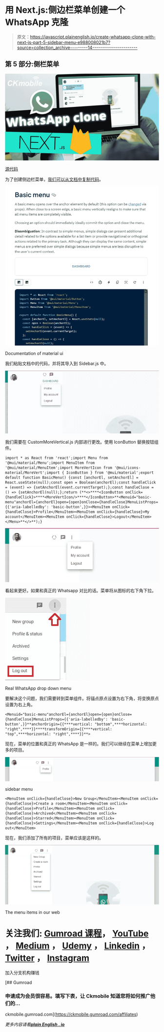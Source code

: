 # 用 Next.js:侧边栏菜单创建一个 WhatsApp 克隆

> 原文：<https://javascript.plainenglish.io/create-whatsapp-clone-with-next-js-part-5-sidebar-menu-e988008021b7?source=collection_archive---------14----------------------->

## 第 5 部分:侧栏菜单

![](img/46e019f03540738c3c5487e531757699.png)

[源代码](https://www.youtube.com/channel/UCu4-4FnutvSHVo9WHvq80Ww/join)

为了创建侧边栏菜单，[我们可以从文档中复制代码](https://mui.com/components/menus/)。

![](img/6d61e02c5ed690e67dccddebf117100b.png)

Documentation of material ui

我们粘贴文档中的代码，并将其导入到 Sidebar.js 中。

![](img/b8e2d48c5581bf266aac32f334e9f82c.png)

我们需要在 CustomMoreVertical.js 内部进行更改。使用 IconButton 替换按钮组件。

```
import * as React from 'react';import Menu from '@mui/material/Menu';import MenuItem from '@mui/material/MenuItem';import MoreVertIcon from '@mui/icons-material/MoreVert';import { IconButton } from '@mui/material';export default function BasicMenu() {const [anchorEl, setAnchorEl] = React.useState(null);const open = Boolean(anchorEl);const handleClick = (event) => {setAnchorEl(event.currentTarget);};const handleClose = () => {setAnchorEl(null);};return (**<>****<IconButton onClick={handleClick}>****<MoreVertIcon/>****</IconButton>**<Menuid="basic-menu"anchorEl={anchorEl}open={open}onClose={handleClose}MenuListProps={{'aria-labelledby': 'basic-button',}}><MenuItem onClick={handleClose}>Profile</MenuItem><MenuItem onClick={handleClose}>My account</MenuItem><MenuItem onClick={handleClose}>Logout</MenuItem></Menu>**</>**);}
```

![](img/16969374792613c217bb47094e5c0856.png)

看起来更好。如果和真正的 Whatsapp 对比的话。菜单将从图标的右下角下拉。

![](img/ff36fdf0a7b6eacb4b1ef680d0da9176.png)

Real WhatsApp drop down menu

要解决这个问题，我们需要转到菜单组件。将锚点原点设置为右下角，将变换原点设置为右上角。

```
<Menuid="basic-menu"anchorEl={anchorEl}open={open}onClose={handleClose}MenuListProps={{'aria-labelledby': 'basic-button',}}**anchorOrigin={{****vertical: "bottom",****horizontal: "right",****}}****transformOrigin={{****vertical: "top",****horizontal: "right",****}}**>
```

现在，菜单的位置和真正的 WhatsApp 是一样的。我们可以继续在菜单上增加更多的项目。

![](img/173f147748a5c656ddebad057824d4cf.png)

sidebar menu

```
<MenuItem onClick={handleClose}>New Group</MenuItem><MenuItem onClick={handleClose}>Create a room</MenuItem><MenuItem onClick={handleClose}>Profile</MenuItem><MenuItem onClick={handleClose}>Archived</MenuItem><MenuItem onClick={handleClose}>Starred</MenuItem><MenuItem onClick={handleClose}>Settings</MenuItem><MenuItem onClick={handleClose}>Log out</MenuItem>
```

现在，我们添加了所有的项目，菜单应该是这样的。

![](img/48014079ccf32d1a102f9feae9dc6288.png)

The menu items in our web

# 关注我们: [Gumroad 课程](https://app.gumroad.com/ckmobile)， [YouTube](https://www.youtube.com/channel/UCu4-4FnutvSHVo9WHvq80Ww?sub_confirmation=1) ， [Medium](https://ckmobile.medium.com/) ， [Udemy](https://www.udemy.com/user/cyruschan2/) ， [Linkedin](https://www.linkedin.com/company/ckmobi/) ， [Twitter](https://twitter.com/ckmobilejavasc1) ， [Instagram](https://www.instagram.com/ckmobile8050)

加入分支机构赚钱

[](https://ckmobile.gumroad.com/affiliates) [## Gumroad

### 申请成为会员很容易。填写下表，让 Ckmobile 知道您将如何推广他们的…

ckmobile.gumroad.com](https://ckmobile.gumroad.com/affiliates) 

*更多内容请看*[***plain English . io***](http://plainenglish.io/)